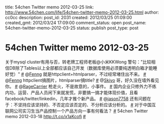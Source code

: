 title: 54chen Twitter memo 2012-03-25 
link: http://www.54chen.com/life/54chen-twitter-memo-2012-03-25.html
author: cc0cc
description: 
post_id: 2031
created: 2012/03/25 01:09:00
created_gmt: 2012/03/24 17:09:00
comment_status: open
post_name: 54chen-twitter-memo-2012-03-25
status: publish
post_type: post

# 54chen Twitter memo 2012-03-25 

关于mysql cluster有用与否，转老牌工程师老板@小米KKWong 警句："比较相信DB除了Tables以上全部都应该自己开发（数据库使用必须要纯透明白箱才能睡好觉）" [#](http://twitter.com/54chen/statuses/183040156964634624) @[Fenng](http://twitter.com/Fenng) 就是httpclient+htmlparser，不过经常堵住出不来。 [#](http://twitter.com/54chen/statuses/182667442659655680) @[Fenng](http://twitter.com/Fenng) httpclient搞图片，htmlparser搞title? [#](http://twitter.com/54chen/statuses/182661663709863936) @[Skiyo](http://twitter.com/Skiyo) 哥，好久没在墙外看见你。 [#](http://twitter.com/54chen/statuses/182005328941027328) @[RageCarrier](http://twitter.com/RageCarrier) 枪走火，不是故意的，小事件。 [#](http://twitter.com/54chen/statuses/181923241235976192) 国内企业只修外力不练内功，运营、产品人员闲下来就发慌，非要搞一搞才能体现价值，且看facebook/twitter/linkedin，几年才推个新产品。 [#](http://twitter.com/54chen/statuses/181922965007503361) @[jason7758](http://twitter.com/jason7758) 还有问题在于：不坚持应该坚持的、不否定应该否定的、不分析应该分析的。 [#](http://twitter.com/54chen/statuses/181735514582421505) 对于中国互联网公司实习生当产品控制一个产品方向一事有何看法？ [#](http://twitter.com/54chen/statuses/181728189578608640) 54chen Twitter memo 2012-03-18 <http://t.co/x1aKcofj> [#](http://twitter.com/54chen/statuses/181232218558038016)